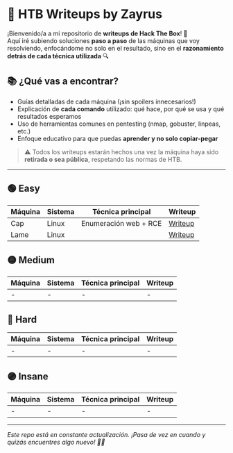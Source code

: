 # 🧠 HTB Writeups by Zayrus

¡Bienvenido/a a mi repositorio de **writeups de Hack The Box**! 🚩  
Aquí iré subiendo soluciones **paso a paso** de las máquinas que voy resolviendo, enfocándome no solo en el resultado, sino en el **razonamiento detrás de cada técnica utilizada** 🔍

## 📚 ¿Qué vas a encontrar?

- Guías detalladas de cada máquina (¡sin spoilers innecesarios!)
- Explicación de **cada comando** utilizado: qué hace, por qué se usa y qué resultados esperamos
- Uso de herramientas comunes en pentesting (nmap, gobuster, linpeas, etc.)
- Enfoque educativo para que puedas **aprender y no solo copiar-pegar**

> ⚠️ Todos los writeups estarán hechos una vez la máquina haya sido **retirada o sea pública**, respetando las normas de HTB.

---

## 🟢 Easy

| Máquina | Sistema | Técnica principal | Writeup |
|---------|----------|------------------|-------------------------------|
| Cap | Linux | Enumeración web + RCE   | [Writeup](Easy/Cap/Writeup.md) |
| Lame | Linux |                        | [Writeup](Easy/Lame/Writeup.md)

## 🟡 Medium

| Máquina | Sistema | Técnica principal | Writeup |
|--------|---------|-------------------|---------|
| - | - | - | - |

## 🔴 Hard

| Máquina | Sistema | Técnica principal | Writeup |
|--------|---------|-------------------|---------|
| - | - | - | - |

## 🟣 Insane

| Máquina | Sistema | Técnica principal | Writeup |
|--------|---------|-------------------|---------|
| - | - | - | - |

---

*Este repo está en constante actualización. ¡Pasa de vez en cuando y quizás encuentres algo nuevo! 🧑‍💻*
